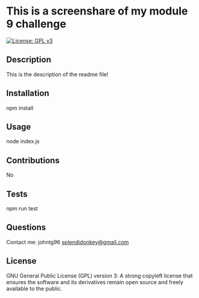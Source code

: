 # This is a screenshare of my module 9 challenge

[![License: GPL v3](https://img.shields.io/badge/License-GPLv3-blue.svg)](https://www.gnu.org/licenses/gpl-3.0)

## Description
This is the description of the readme file!

## Installation
npm install

## Usage
node index.js

## Contributions
No

## Tests
npm run test

## Questions
Contact me:
johntg96
splendidonkey@gmail.com

## License
GNU General Public License (GPL) version 3: A strong copyleft license that ensures the software and its derivatives remain open source and freely available to the public.
